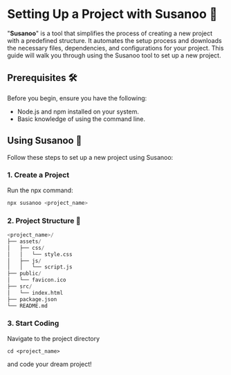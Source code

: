 # Setting Up a Project with Susanoo 🌟

"**Susanoo**" is a tool that simplifies the process of creating a new project with a predefined structure. It automates the setup process and downloads the necessary files, dependencies, and configurations for your project. This guide will walk you through using the Susanoo tool to set up a new project.

## Prerequisites 🛠️

Before you begin, ensure you have the following:

- Node.js and npm installed on your system.
- Basic knowledge of using the command line.

## Using Susanoo 🚀

Follow these steps to set up a new project using Susanoo:


### 1. Create a Project

Run the npx command:

```bash
npx susanoo <project_name>
```

### 2. Project Structure 📁

```py
<project_name>/
├── assets/
│   ├── css/
│   │   └── style.css
│   ├── js/
│   │   └── script.js
├── public/
│   └── favicon.ico
├── src/
│   └── index.html
├── package.json
└── README.md

```

### 3. Start Coding

Navigate to the project directory

```cd <project_name>```

and code your dream project!